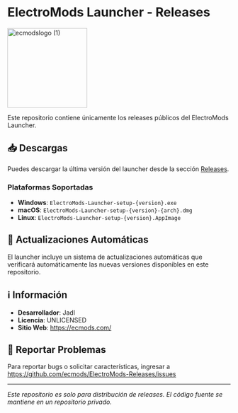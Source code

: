 # ElectroMods Launcher - Releases

<img width="180" height="180" alt="ecmodslogo (1)" src="https://github.com/user-attachments/assets/200f9300-9d17-44ae-a22b-a062d381cca2" />

Este repositorio contiene únicamente los releases públicos del ElectroMods Launcher.

## 📥 Descargas

Puedes descargar la última versión del launcher desde la sección [Releases](https://github.com/ecmods/ElectroMods-Releases/releases).

### Plataformas Soportadas

- **Windows**: `ElectroMods-Launcher-setup-{version}.exe`
- **macOS**: `ElectroMods-Launcher-setup-{version}-{arch}.dmg`
- **Linux**: `ElectroMods-Launcher-setup-{version}.AppImage`

## 🔄 Actualizaciones Automáticas

El launcher incluye un sistema de actualizaciones automáticas que verificará automáticamente las nuevas versiones disponibles en este repositorio.

## ℹ️ Información

- **Desarrollador**: Jadl
- **Licencia**: UNLICENSED
- **Sitio Web**: https://ecmods.com/

## 🐛 Reportar Problemas

Para reportar bugs o solicitar características, ingresar a https://github.com/ecmods/ElectroMods-Releases/issues

---

*Este repositorio es solo para distribución de releases. El código fuente se mantiene en un repositorio privado.*
